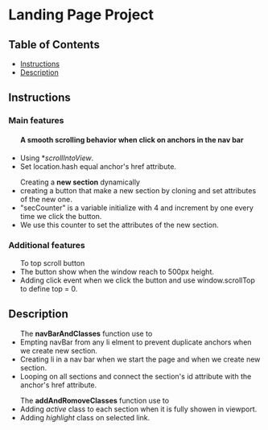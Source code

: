 <h1>Landing Page Project</h1>

<h2>Table of Contents</h2>

* [Instructions](#Instructions)
* [Description](#Description)

<h2>Instructions</h2>
<h3>Main features</h3>
<ul>
    <h4>A smooth scrolling behavior when click on anchors in the nav bar</h4>
    <li>Using *<em>scrollIntoView</em>.</li>
    <li>Set location.hash equal anchor's href attribute.</li>
</ul>
<ul>Creating a <b>new section</b> dynamically
    <li>creating a button that make a new section by cloning and set attributes of the new one.</li>
    <li>"secCounter" is a variable initialize with 4 and increment by one every time we click the button.</li>
    <li>We use this counter to set the attributes of the new section.</li>
</ul>
<h3>Additional features</h3>
<ul>To top scroll button
    <li>The button show when the window reach to 500px height.</li>
    <li>Adding click event when we click the button and use window.scrollTop to define top = 0.</li>
</ul>
<h2>Description</h2>
<ul>The <b>navBarAndClasses</b> function use to 
    <li>Empting navBar from any li elment to prevent duplicate anchors when we create new section.</li>
    <li>Creating li in a nav bar when we start the page and when we create new section.</li>
    <li>Looping on all sections and connect the section's id attribute with the anchor's href attribute.</li>
</ul>
<ul>The <b>addAndRomoveClasses</b> function use to
    <li>Adding <em>active</em> class to each section when it is fully showen in viewport.</li>
    <li>Adding <em>highlight</em> class on selected link.</li>
</ul>
